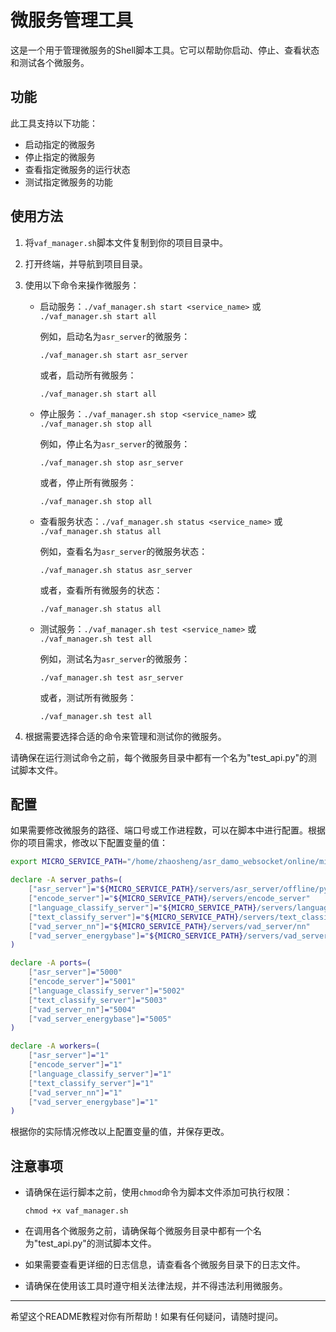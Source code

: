 # 微服务管理工具

这是一个用于管理微服务的Shell脚本工具。它可以帮助你启动、停止、查看状态和测试各个微服务。

## 功能

此工具支持以下功能：

- 启动指定的微服务
- 停止指定的微服务
- 查看指定微服务的运行状态
- 测试指定微服务的功能

## 使用方法

1. 将`vaf_manager.sh`脚本文件复制到你的项目目录中。

2. 打开终端，并导航到项目目录。

3. 使用以下命令来操作微服务：

   - 启动服务：`./vaf_manager.sh start <service_name>` 或 `./vaf_manager.sh start all`
  
     例如，启动名为`asr_server`的微服务：
  
     ```
     ./vaf_manager.sh start asr_server
     ```
  
     或者，启动所有微服务：
  
     ```
     ./vaf_manager.sh start all
     ```

   - 停止服务：`./vaf_manager.sh stop <service_name>` 或 `./vaf_manager.sh stop all`
  
     例如，停止名为`asr_server`的微服务：
  
     ```
     ./vaf_manager.sh stop asr_server
     ```
  
     或者，停止所有微服务：
  
     ```
     ./vaf_manager.sh stop all
     ```

   - 查看服务状态：`./vaf_manager.sh status <service_name>` 或 `./vaf_manager.sh status all`
  
     例如，查看名为`asr_server`的微服务状态：
  
     ```
     ./vaf_manager.sh status asr_server
     ```
  
     或者，查看所有微服务的状态：
  
     ```
     ./vaf_manager.sh status all
     ```

   - 测试服务：`./vaf_manager.sh test <service_name>` 或 `./vaf_manager.sh test all`
  
     例如，测试名为`asr_server`的微服务：
  
     ```
     ./vaf_manager.sh test asr_server
     ```
  
     或者，测试所有微服务：
  
     ```
     ./vaf_manager.sh test all
     ```

4. 根据需要选择合适的命令来管理和测试你的微服务。

请确保在运行测试命令之前，每个微服务目录中都有一个名为"test_api.py"的测试脚本文件。

## 配置

如果需要修改微服务的路径、端口号或工作进程数，可以在脚本中进行配置。根据你的项目需求，修改以下配置变量的值：

```bash
export MICRO_SERVICE_PATH="/home/zhaosheng/asr_damo_websocket/online/microservice"

declare -A server_paths=(
    ["asr_server"]="${MICRO_SERVICE_PATH}/servers/asr_server/offline/python_cpu"
    ["encode_server"]="${MICRO_SERVICE_PATH}/servers/encode_server"
    ["language_classify_server"]="${MICRO_SERVICE_PATH}/servers/language_classify_server"
    ["text_classify_server"]="${MICRO_SERVICE_PATH}/servers/text_classify_server"
    ["vad_server_nn"]="${MICRO_SERVICE_PATH}/servers/vad_server/nn"
    ["vad_server_energybase"]="${MICRO_SERVICE_PATH}/servers/vad_server/energybase"
)

declare -A ports=(
    ["asr_server"]="5000"
    ["encode_server"]="5001"
    ["language_classify_server"]="5002"
    ["text_classify_server"]="5003"
    ["vad_server_nn"]="5004"
    ["vad_server_energybase"]="5005"
)

declare -A workers=(
    ["asr_server"]="1"
    ["encode_server"]="1"
    ["language_classify_server"]="1"
    ["text_classify_server"]="1"
    ["vad_server_nn"]="1"
    ["vad_server_energybase"]="1"
)
```

根据你的实际情况修改以上配置变量的值，并保存更改。

## 注意事项

- 请确保在运行脚本之前，使用`chmod`命令为脚本文件添加可执行权限：

  ```
  chmod +x vaf_manager.sh
  ```

- 在调用各个微服务之前，请确保每个微服务目录中都有一个名为"test_api.py"的测试脚本文件。

- 如果需要查看更详细的日志信息，请查看各个微服务目录下的日志文件。

- 请确保在使用该工具时遵守相关法律法规，并不得违法利用微服务。

-------------------------------------------------------------------------------------------------------------------

希望这个README教程对你有所帮助！如果有任何疑问，请随时提问。